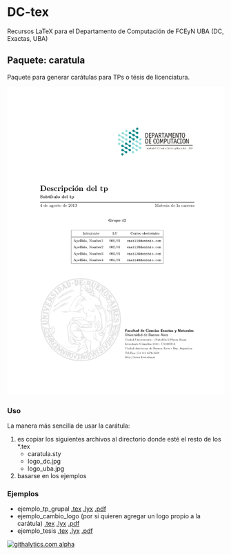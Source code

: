 # DC-tex

Recursos LaTeX para el Departamento de Computación de FCEyN UBA (DC, Exactas, UBA)

## Paquete: caratula

Paquete para generar carátulas para TPs o tésis de licenciatura.

![Ejemplo de carátula](caratula/ejemplo_tp_grupal_thumbnail.png?raw=true "Ejemplo de carátula")

### Uso

La manera más sencilla de usar la carátula:

1. es copiar los siguientes archivos al directorio donde esté el resto de los *.tex
   - caratula.sty
   - logo_dc.jpg
   - logo_uba.jpg
2. basarse en los ejemplos

### Ejemplos

- ejemplo_tp_grupal [.tex](caratula/ejemplo_tp_grupal.tex?raw=true) [.lyx](caratula/ejemplo_tp_grupal.lyx?raw=true) [.pdf](caratula/ejemplo_tp_grupal.pdf?raw=true)
- ejemplo_cambio_logo (por si quieren agregar un logo propio a la carátula) [.tex](caratula/ejemplo_cambio_logo.tex?raw=true) [.lyx](caratula/ejemplo_cambio_logo.lyx?raw=true) [.pdf](caratula/ejemplo_cambio_logo.pdf?raw=true)
- ejemplo_tesis [.tex](caratula/ejemplo_tesis.tex?raw=true) [.lyx](caratula/ejemplo_tesis.lyx?raw=true) [.pdf](caratula/ejemplo_tesis.pdf?raw=true)


[![githalytics.com alpha](https://cruel-carlota.pagodabox.com/2c4b20913a65f52edbd21e448d59a690 "githalytics.com")](http://githalytics.com/bcardiff/dc-tex)
